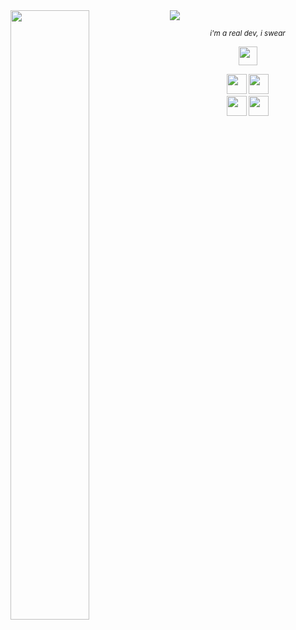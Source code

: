 <img src="https://user-images.githubusercontent.com/16008095/203210834-3261c91a-78fc-4bdb-b98b-e58af1574ea9.png">

<img align="left" width="50%" src="https://github-readme-stats.vercel.app/api/top-langs/?username=marcantoineg&theme=dark&layout=compact&langs_count=6&exclude_repo=exercism">

<p align="center"><em><sub>i'm a real dev, i swear</sub></em></p>

<div align="center" width="50%">
  
  [<img height="30px" src="https://img.shields.io/badge/LinkedIn-2967BC?logo=linkedin&style=flat">](https://www.linkedin.com/in/marc-antoine-gigu%C3%A8re-703815137)
  
  <img height="32px" src="https://img.shields.io/badge/Golang-FFFFFF?logo=go&style=flat">
  <img height="32px" src="https://img.shields.io/badge/Kotlin-27282C?logo=kotlin&style=flat">
</div>

<div align="center">
  <img height="32px" src="https://img.shields.io/badge/just distro hoppin%27-151515?logo=linux&style=flat">
  <img height="32px" src="https://img.shields.io/badge/macOS-424245?logo=apple&style=flat" /> 
</div>
